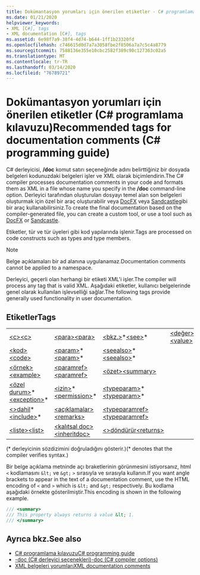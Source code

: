 ```yaml
---
title: Dokümantasyon yorumları için önerilen etiketler - C# programlama kılavuzu
ms.date: 01/21/2020
helpviewer_keywords:
- XML [C#], tags
- XML documentation [C#], tags
ms.assetid: 6e98f7a9-38f4-4d74-b644-1ff1b23320fd
ms.openlocfilehash: c746615d0d7a7a3058fbe2f8506a7a7c5c4a8779
ms.sourcegitcommit: 7588136e355e10cbc2582f389c90c127363c02a5
ms.translationtype: MT
ms.contentlocale: tr-TR
ms.lasthandoff: 03/14/2020
ms.locfileid: "76789721"
---
```

# <a name="recommended-tags-for-documentation-comments-c-programming-guide"></a><span data-ttu-id="4e5ad-102">Dokümantasyon yorumları için önerilen etiketler (C# programlama kılavuzu)</span><span class="sxs-lookup"><span data-stu-id="4e5ad-102">Recommended tags for documentation comments (C# programming guide)</span></span>

<span data-ttu-id="4e5ad-103">C# derleyicisi, **/doc** komut satırı seçeneğinde adını belirttiğiniz bir dosyada belgeleri kodunuzdaki belgeleri işler ve XML olarak biçimlendirin.</span><span class="sxs-lookup"><span data-stu-id="4e5ad-103">The C# compiler processes documentation comments in your code and formats them as XML in a file whose name you specify in the **/doc** command-line option.</span></span> <span data-ttu-id="4e5ad-104">Derleyici tarafından oluşturulan dosyayı temel alan son belgeleri oluşturmak için özel bir araç oluşturabilir veya [DocFX](https://dotnet.github.io/docfx/) veya [Sandcastle](https://github.com/EWSoftware/SHFB)gibi bir araç kullanabilirsiniz.</span><span class="sxs-lookup"><span data-stu-id="4e5ad-104">To create the final documentation based on the compiler-generated file, you can create a custom tool, or use a tool such as [DocFX](https://dotnet.github.io/docfx/) or [Sandcastle](https://github.com/EWSoftware/SHFB).</span></span>

<span data-ttu-id="4e5ad-105">Etiketler, tür ve tür üyeleri gibi kod yapılarında işlenir.</span><span class="sxs-lookup"><span data-stu-id="4e5ad-105">Tags are processed on code constructs such as types and type members.</span></span>

> [!NOTE]
> <span data-ttu-id="4e5ad-106">Belge açıklamaları bir ad alanına uygulanamaz.</span><span class="sxs-lookup"><span data-stu-id="4e5ad-106">Documentation comments cannot be applied to a namespace.</span></span>  
  
 <span data-ttu-id="4e5ad-107">Derleyici, geçerli olan herhangi bir etiketi XML'i işler.</span><span class="sxs-lookup"><span data-stu-id="4e5ad-107">The compiler will process any tag that is valid XML.</span></span> <span data-ttu-id="4e5ad-108">Aşağıdaki etiketler, kullanıcı belgelerinde genel olarak kullanılan işlevselliği sağlar.</span><span class="sxs-lookup"><span data-stu-id="4e5ad-108">The following tags provide generally used functionality in user documentation.</span></span>  
  
## <a name="tags"></a><span data-ttu-id="4e5ad-109">Etiketler</span><span class="sxs-lookup"><span data-stu-id="4e5ad-109">Tags</span></span>  
  
|||||  
|---|---|---|---|
|[<span data-ttu-id="4e5ad-110">\<c></span><span class="sxs-lookup"><span data-stu-id="4e5ad-110">\<c></span></span>](./code-inline.md)|[<span data-ttu-id="4e5ad-111">\<para></span><span class="sxs-lookup"><span data-stu-id="4e5ad-111">\<para></span></span>](./para.md)|<span data-ttu-id="4e5ad-112">[\<bkz.>](./see.md)\*</span><span class="sxs-lookup"><span data-stu-id="4e5ad-112">[\<see>](./see.md)\*</span></span>|[<span data-ttu-id="4e5ad-113">\<değer></span><span class="sxs-lookup"><span data-stu-id="4e5ad-113">\<value></span></span>](./value.md)  
|[<span data-ttu-id="4e5ad-114">\<kod></span><span class="sxs-lookup"><span data-stu-id="4e5ad-114">\<code></span></span>](./code.md)|<span data-ttu-id="4e5ad-115">[\<param>](./param.md)\*</span><span class="sxs-lookup"><span data-stu-id="4e5ad-115">[\<param>](./param.md)\*</span></span>|<span data-ttu-id="4e5ad-116">[\<seealso>](./seealso.md)\*</span><span class="sxs-lookup"><span data-stu-id="4e5ad-116">[\<seealso>](./seealso.md)\*</span></span>|  
|[<span data-ttu-id="4e5ad-117">\<örnek></span><span class="sxs-lookup"><span data-stu-id="4e5ad-117">\<example></span></span>](./example.md)|[<span data-ttu-id="4e5ad-118">\<paramref></span><span class="sxs-lookup"><span data-stu-id="4e5ad-118">\<paramref></span></span>](./paramref.md)|[<span data-ttu-id="4e5ad-119">\<özet></span><span class="sxs-lookup"><span data-stu-id="4e5ad-119">\<summary></span></span>](./summary.md)|  
|<span data-ttu-id="4e5ad-120">[\<özel durum>](./exception.md)\*</span><span class="sxs-lookup"><span data-stu-id="4e5ad-120">[\<exception>](./exception.md)\*</span></span>|<span data-ttu-id="4e5ad-121">[\<izin>](./permission.md)\*</span><span class="sxs-lookup"><span data-stu-id="4e5ad-121">[\<permission>](./permission.md)\*</span></span>|<span data-ttu-id="4e5ad-122">[\<typeparam>](./typeparam.md)\*</span><span class="sxs-lookup"><span data-stu-id="4e5ad-122">[\<typeparam>](./typeparam.md)\*</span></span>|  
|<span data-ttu-id="4e5ad-123">[\<>dahil](./include.md)\*</span><span class="sxs-lookup"><span data-stu-id="4e5ad-123">[\<include>](./include.md)\*</span></span>|[<span data-ttu-id="4e5ad-124">\<açıklamalar></span><span class="sxs-lookup"><span data-stu-id="4e5ad-124">\<remarks></span></span>](./remarks.md)|[<span data-ttu-id="4e5ad-125">\<typeparamref></span><span class="sxs-lookup"><span data-stu-id="4e5ad-125">\<typeparamref></span></span>](./typeparamref.md)|  
|[<span data-ttu-id="4e5ad-126">\<liste></span><span class="sxs-lookup"><span data-stu-id="4e5ad-126">\<list></span></span>](./list.md)|[<span data-ttu-id="4e5ad-127">\<kalıtsal doc></span><span class="sxs-lookup"><span data-stu-id="4e5ad-127">\<inheritdoc></span></span>](./inheritdoc.md)|[<span data-ttu-id="4e5ad-128">\<>döndürür</span><span class="sxs-lookup"><span data-stu-id="4e5ad-128">\<returns></span></span>](./returns.md)|
  
<span data-ttu-id="4e5ad-129">(\* derleyicinin sözdizimini doğruladığını gösterir.)</span><span class="sxs-lookup"><span data-stu-id="4e5ad-129">(\* denotes that the compiler verifies syntax.)</span></span>

<span data-ttu-id="4e5ad-130">Bir belge açıklama metninde açı braketlerinin görünmesini istiyorsanız, html `<` kodlamasını `&lt;` ve `&gt;` `>` sırasıyla ve sırasıyla kullanın.</span><span class="sxs-lookup"><span data-stu-id="4e5ad-130">If you want angle brackets to appear in the text of a documentation comment, use the HTML encoding of `<` and `>` which is `&lt;` and `&gt;` respectively.</span></span> <span data-ttu-id="4e5ad-131">Bu kodlama aşağıdaki örnekte gösterilmiştir.</span><span class="sxs-lookup"><span data-stu-id="4e5ad-131">This encoding is shown in the following example.</span></span>

```csharp
/// <summary>
/// This property always returns a value &lt; 1.
/// </summary>
```

## <a name="see-also"></a><span data-ttu-id="4e5ad-132">Ayrıca bkz.</span><span class="sxs-lookup"><span data-stu-id="4e5ad-132">See also</span></span>

- [<span data-ttu-id="4e5ad-133">C# programlama kılavuzu</span><span class="sxs-lookup"><span data-stu-id="4e5ad-133">C# programming guide</span></span>](../index.md)
- [<span data-ttu-id="4e5ad-134">-doc (C# derleyici seçenekleri)</span><span class="sxs-lookup"><span data-stu-id="4e5ad-134">-doc (C# compiler options)</span></span>](../../language-reference/compiler-options/doc-compiler-option.md)
- [<span data-ttu-id="4e5ad-135">XML belgeleri yorumları</span><span class="sxs-lookup"><span data-stu-id="4e5ad-135">XML documentation comments</span></span>](./index.md)
